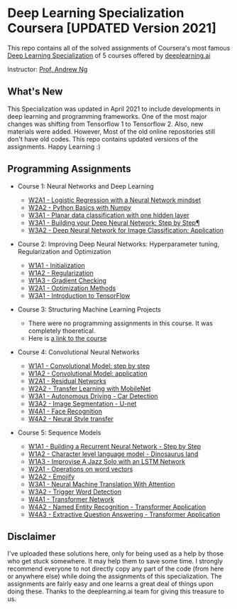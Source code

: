 # Deep Learning Specialization Coursera [UPDATED Version 2021]
This repo contains all of the solved assignments of Coursera's most famous [Deep Learning Specialization](https://www.coursera.org/specializations/deep-learning) of 5 courses offered by [deeplearning.ai](www.deeplearning.ai)

Instructor: [Prof. Andrew Ng](www.andrewng.org)

## What's New
This Specialization was updated in April 2021 to include developments in deep learning and programming frameworks. One of the most major changes was shifting from Tensorflow 1 to Tensorflow 2. Also, new materials were added.
However, Most of the old online repositories still don't have old codes.
This repo contains updated versions of the assignments.
Happy Learning :)

## Programming Assignments
- Course 1: Neural Networks and Deep Learning

  - [W2A1 - Logistic Regression with a Neural Network mindset](https://github.com/abdur75648/Deep-Learning-Specialization-Coursera/tree/main/Neural%20Networks%20and%20Deep%20Learning/Week2/Logistic%20Regression%20as%20a%20Neural%20Network)
  - [W2A2 - Python Basics with Numpy](https://github.com/abdur75648/Deep-Learning-Specialization-Coursera/tree/main/Neural%20Networks%20and%20Deep%20Learning/Week2/Python%20Basics%20with%20Numpy)
  - [W3A1 - Planar data classification with one hidden layer](https://github.com/abdur75648/Deep-Learning-Specialization-Coursera/tree/main/Neural%20Networks%20and%20Deep%20Learning/Week3/Planar%20data%20classification%20with%20one%20hidden%20layer)
  - [W3A1 - Building your Deep Neural Network: Step by Step¶](https://github.com/abdur75648/Deep-Learning-Specialization-Coursera/tree/main/Neural%20Networks%20and%20Deep%20Learning/Week4/Building%20your%20Deep%20Neural%20Network%20-%20Step%20by%20Step)
  - [W3A2 - Deep Neural Network for Image Classification: Application](https://github.com/abdur75648/Deep-Learning-Specialization-Coursera/tree/main/Neural%20Networks%20and%20Deep%20Learning/Week4/Deep%20Neural%20Network%20Application_%20Image%20Classification)

- Course 2: Improving Deep Neural Networks: Hyperparameter tuning, Regularization and Optimization

  - [W1A1 - Initialization](https://github.com/abdur75648/Deep-Learning-Specialization-Coursera/tree/main/Improving%20Deep%20Neural%20Networks:%20Hyperparameter%20tuning%2C%20Regularization%20and%20Optimization/week5/Initialization)
  - [W1A2 - Regularization](https://github.com/abdur75648/Deep-Learning-Specialization-Coursera/tree/main/Improving%20Deep%20Neural%20Networks:%20Hyperparameter%20tuning%2C%20Regularization%20and%20Optimization/week5/Regularization)
  - [W1A3 - Gradient Checking](https://github.com/abdur75648/Deep-Learning-Specialization-Coursera/tree/main/Improving%20Deep%20Neural%20Networks:%20Hyperparameter%20tuning%2C%20Regularization%20and%20Optimization/week5/Gradient%20Checking)
  - [W2A1 - Optimization Methods](https://github.com/abdur75648/Deep-Learning-Specialization-Coursera/tree/main/Improving%20Deep%20Neural%20Networks:%20Hyperparameter%20tuning%2C%20Regularization%20and%20Optimization/week6)
  - [W3A1 - Introduction to TensorFlow](https://github.com/abdur75648/Deep-Learning-Specialization-Coursera/tree/main/Improving%20Deep%20Neural%20Networks:%20Hyperparameter%20tuning%2C%20Regularization%20and%20Optimization/week7)

- Course 3: Structuring Machine Learning Projects

  - There were no programming assignments in this course. It was completely thoeretical.
  - Here is [a link to the course](www.coursera.org/learn/machine-learning-projects)
  
- Course 4: Convolutional Neural Networks

  - [W1A1 - Convolutional Model: step by step](https://github.com/abdur75648/Deep-Learning-Specialization-Coursera/tree/main/Convolutional%20Neural%20Networks/week1/1%20Convolution_model_Step_by_Step)
  - [W1A2 - Convolutional Model: application](https://github.com/abdur75648/Deep-Learning-Specialization-Coursera/tree/main/Convolutional%20Neural%20Networks/week1/2%20Convolution_model_Applications)
  - [W2A1 - Residual Networks](https://github.com/abdur75648/Deep-Learning-Specialization-Coursera/tree/main/Convolutional%20Neural%20Networks/week2/1%20Residual_Networks)
  - [W2A2 - Transfer Learning with MobileNet](https://github.com/abdur75648/Deep-Learning-Specialization-Coursera/tree/main/Convolutional%20Neural%20Networks/week2/2%20Transfer_learning_with_MobileNet)
  - [W3A1 - Autonomous Driving - Car Detection](https://github.com/abdur75648/Deep-Learning-Specialization-Coursera/tree/main/Convolutional%20Neural%20Networks/week3/1%20Car_detection%20(Autonomous_driving))
  - [W3A2 - Image Segmentation - U-net](https://github.com/abdur75648/Deep-Learning-Specialization-Coursera/tree/main/Convolutional%20Neural%20Networks/week3/2%20Image_segmentation_Unet)
  - [W4A1 - Face Recognition](https://github.com/abdur75648/Deep-Learning-Specialization-Coursera/tree/main/Convolutional%20Neural%20Networks/week4/1%20Face_Recognitionm)
  - [W4A2 - Neural Style transfer](https://github.com/abdur75648/Deep-Learning-Specialization-Coursera/tree/main/Convolutional%20Neural%20Networks/week4/2%20Neural_Style_Transfer)
  
- Course 5: Sequence Models

  - [W1A1 - Building a Recurrent Neural Network - Step by Step](https://github.com/abdur75648)
  - [W1A2 - Character level language model - Dinosaurus land](https://github.com/abdur75648)
  - [W1A3 - Improvise A Jazz Solo with an LSTM  Network](https://github.com/abdur75648/Deep-Learning-Specialization-Coursera/tree/main/Sequence%20Models/week1/w1a3)
  - [W2A1 - Operations on word vectors](https://github.com/abdur75648/Deep-Learning-Specialization-Coursera/tree/main/Sequence%20Models/week2/w2a1)
  - [W2A2 - Emojify](https://github.com/abdur75648/Deep-Learning-Specialization-Coursera/tree/main/Sequence%20Models/week2/w2a2)
  - [W3A1 - Neural Machine Translation With Attention](https://github.com/abdur75648/Deep-Learning-Specialization-Coursera/tree/main/Sequence%20Models/week3/w3a1)
  - [W3A2 - Trigger Word Detection](https://github.com/abdur75648/Deep-Learning-Specialization-Coursera/tree/main/Sequence%20Models/week3/w3a2)
  - [W4A1 - Transformer Network](https://github.com/abdur75648/Deep-Learning-Specialization-Coursera/tree/main/Sequence%20Models/week4/w4a1)
  - [W4A2 - Named Entity Recognition - Transformer Application](https://github.com/abdur75648/Deep-Learning-Specialization-Coursera/tree/main/Sequence%20Models/week4/w4a2)
  - [W4A3 - Extractive Question Answering - Transformer Application](https://github.com/abdur75648/Deep-Learning-Specialization-Coursera/tree/main/Sequence%20Models/week4/w4a3)

## Disclaimer
I've uploaded these solutions here, only for being used as a help by those who get stuck somewhere. It may help them to save some time. I strongly recommend everyone to not directly copy any part of the code (from here or anywhere else) while doing the assignments of this specialization. The assignments are fairly easy and one learns a great deal of things upon doing these. Thanks to the deeplearning.ai team for giving this treasure to us.
